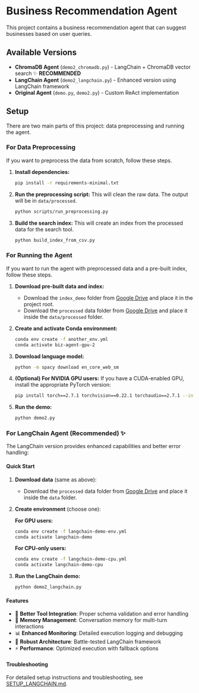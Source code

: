 # Business Recommendation Agent

This project contains a business recommendation agent that can suggest businesses based on user queries.

## Available Versions

- **ChromaDB Agent** (`demo2_chromadb.py`) - LangChain + ChromaDB vector search ✨ **RECOMMENDED**
- **LangChain Agent** (`demo2_langchain.py`) - Enhanced version using LangChain framework  
- **Original Agent** (`demo.py`, `demo2.py`) - Custom ReAct implementation

## Setup

There are two main parts of this project: data preprocessing and running the agent.

### For Data Preprocessing

If you want to preprocess the data from scratch, follow these steps.

1. **Install dependencies:**
   ```bash
   pip install -r requirements-minimal.txt
   ```
2. **Run the preprocessing script:**
   This will clean the raw data. The output will be in `data/processed`.
   ```bash
   python scripts/run_preprocessing.py
   ```
3. **Build the search index:**
   This will create an index from the processed data for the search tool.
   ```bash
   python build_index_from_csv.py
   ```

### For Running the Agent

If you want to run the agent with preprocessed data and a pre-built index, follow these steps.

1. **Download pre-built data and index:**

   * Download the `index_demo` folder from [Google Drive](https://drive.google.com/drive/folders/1Y4gnvplLDlb5-wxB2W3M4QbQFi8mhrWL?usp=sharing) and place it in the project root.
   * Download the `processed` data folder from [Google Drive](https://drive.google.com/drive/folders/1n2D1Cq0MhgSDKI55GOGQ4btO1p_A4RzV?usp=sharing) and place it inside the `data/processed` folder.
2. **Create and activate Conda environment:**

   ```bash
   conda env create -f another_env.yml
   conda activate biz-agent-gpu-2
   ```
3. **Download language model:**

   ```bash
   python -m spacy download en_core_web_sm
   ```
4. **(Optional) For NVIDIA GPU users:**
   If you have a CUDA-enabled GPU, install the appropriate PyTorch version:

   ```bash
   pip install torch==2.7.1 torchvision==0.22.1 torchaudio==2.7.1 --index-url https://download.pytorch.org/whl/cu118
   ```
5. **Run the demo:**

   ```bash
   python demo2.py
   ```

### For LangChain Agent (Recommended) ✨

The LangChain version provides enhanced capabilities and better error handling:

#### Quick Start

1. **Download data** (same as above):
   * Download the `processed` data folder from [Google Drive](https://drive.google.com/drive/folders/1n2D1Cq0MhgSDKI55GOGQ4btO1p_A4RzV?usp=sharing) and place it inside the `data` folder.

2. **Create environment** (choose one):

   **For GPU users:**
   ```bash
   conda env create -f langchain-demo-env.yml
   conda activate langchain-demo
   ```

   **For CPU-only users:**
   ```bash
   conda env create -f langchain-demo-cpu.yml
   conda activate langchain-demo-cpu
   ```

3. **Run the LangChain demo:**
   ```bash
   python demo2_langchain.py
   ```

#### Features
- 🔧 **Better Tool Integration**: Proper schema validation and error handling
- 🧠 **Memory Management**: Conversation memory for multi-turn interactions  
- 📊 **Enhanced Monitoring**: Detailed execution logging and debugging
- 🔄 **Robust Architecture**: Battle-tested LangChain framework
- ⚡ **Performance**: Optimized execution with fallback options

#### Troubleshooting
For detailed setup instructions and troubleshooting, see [SETUP_LANGCHAIN.md](SETUP_LANGCHAIN.md).
